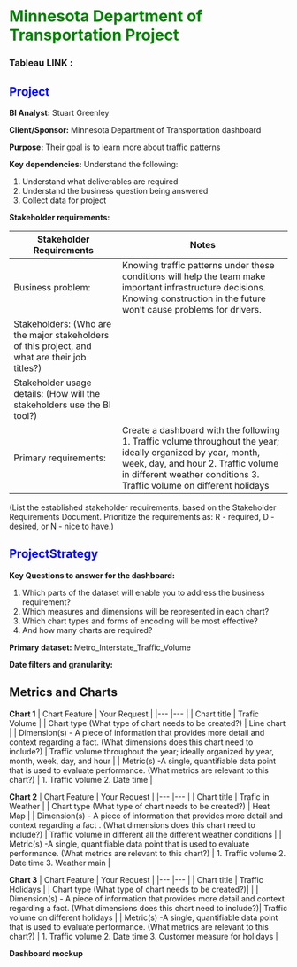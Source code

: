 # <span style="color: green;">Minnesota Department of Transportation Project</span> 

### Tableau LINK : 

## <span style="color: blue;">Project</span>                                                                  

**BI Analyst:** Stuart Greenley

**Client/Sponsor:** Minnesota Department of Transportation dashboard

**Purpose:** Their goal is to learn more about traffic patterns

**Key dependencies:** Understand the following:
1. Understand what deliverables are required
2. Understand the business question being answered
3. Collect data for project

**Stakeholder requirements:**

| Stakeholder Requirements | Notes |
|---|---|
|Business problem: | Knowing traffic patterns under these conditions will help the team make important infrastructure decisions. Knowing construction in the future won’t cause problems for drivers.|
|Stakeholders:  (Who are the major stakeholders of this project, and what are their job titles?)| |
|Stakeholder usage details: (How will the stakeholders use the BI tool?)
|Primary requirements: | Create a dashboard with the following 1. Traffic volume throughout the year; ideally organized by year, month, week, day, and hour 2. Traffic volume in different weather conditions 3. Traffic volume on different holidays |

(List the established stakeholder requirements, based on the Stakeholder Requirements Document. Prioritize the requirements as: R - required, D - desired, or N - nice to have.)


## <span style="color: blue;">ProjectStrategy</span>  

**Key Questions to answer for the dashboard:**

1. Which parts of the dataset will enable you to address the business requirement?
2. Which measures and dimensions will be represented in each chart?
3. Which chart types and forms of encoding will be most effective?
4. And how many charts are required?

**Primary dataset:** Metro_Interstate_Traffic_Volume

**Date filters and granularity:**

## Metrics and Charts

**Chart 1**
| Chart Feature | Your Request |
|--- |--- |
| Chart title | Trafic Volume |
| Chart type (What type of chart needs to be created?) | Line chart |
| Dimension(s) - A piece of information that provides more detail and context regarding a fact. (What dimensions does this chart need to include?) | Traffic volume throughout the year; ideally organized by year, month, week, day, and hour |
| Metric(s) -A single, quantifiable data point that is used to evaluate performance. (What metrics are relevant to this chart?) | 1. Traffic volume 2. Date time |

**Chart 2**
| Chart Feature | Your Request |
|--- |--- | 
| Chart title | Trafic in Weather |
| Chart type (What type of chart needs to be created?) | Heat Map  |
| Dimension(s) - A piece of information that provides more detail and context regarding a fact . (What dimensions does this chart need to include?) | Traffic volume in different all the different weather conditions |
| Metric(s) -A single, quantifiable data point that is used to evaluate performance. (What metrics are relevant to this chart?) | 1. Traffic volume 2. Date time 3. Weather main |


**Chart 3**
| Chart Feature | Your Request |
|--- |--- |
| Chart title | Traffic Holidays |
| Chart type (What type of chart needs to be created?)| |
| Dimension(s) - A piece of information that provides more detail and context regarding a fact. (What dimensions does this chart need to include?)| Traffic volume on different holidays |
| Metric(s) -A single, quantifiable data point that is used to evaluate performance. (What metrics are relevant to this chart?) | 1. Traffic volume 2. Date time 3. Customer measure for holidays |

**Dashboard mockup**



